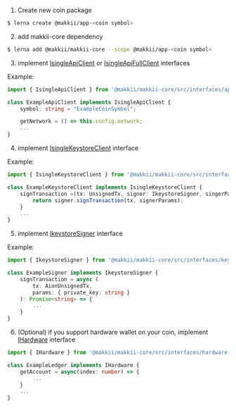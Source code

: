 1. Create new coin package
```bash
$ lerna create @makkii/app-<coin symbol>
```
2. add makkii-core dependency
```bash
$ lerna add @makkii/makkii-core --scope @makkii/app-<coin symbol>
```
3. implement [IsingleApiClient]() or [IsingleApiFullClient]() interfaces

Example: 
```typescript
import { IsingleApiClient } from '@makkii/makkii-core/src/interfaces/api_client';

class ExampleApiClient implements IsingleApiClient {
    symbol: string = "ExampleCoinSymbol";

    getNetwork = () => this.config.network;
    ...
}
```
4. implement [IsingleKeystoreClient]() interface

Example:
```typescript
import { IsingleKeystoreClient } from '@makkii/makkii-core/src/interfaces/keystore_client';

class ExampleKeystoreClient implements IsingleKeystoreClient {
    signTransaction =(tx: UnsignedTx, signer: IkeystoreSigner, singerParams: any) => {
        return signer.signTransaction(tx, signerParams);
    }
    ...
}
```
5. implement [IkeystoreSigner]() interface

Example:
```typescript
import { IkeystoreSigner } from '@makkii/makkii-core/src/interfaces/keystore_client';

class ExampleSigner implements IkeystoreSigner {
    signTransaction = async (
        tx: AionUnsignedTx,
        params: { private_key: string }
    ): Promise<string> => {
        ...
    }
}
```
6. (Optional) if you support hardware wallet on your coin, implement [IHardware]() interface
```typescript
import { IHardware } from '@makkii/makkii-core/src/interfaces/hardware';

class ExampleLedger implements IHardware {
    getAccount = async(index: number) => {
        ...
    }
    ...
}
```